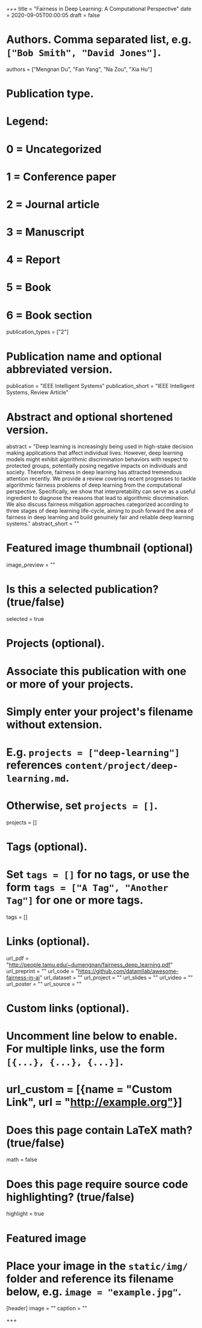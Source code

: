 +++
title = "Fairness in Deep Learning: A Computational Perspective"
date = 2020-09-05T00:00:05
draft = false

# Authors. Comma separated list, e.g. `["Bob Smith", "David Jones"]`.
authors = ["Mengnan Du", "Fan Yang", "Na Zou", "Xia Hu"]

# Publication type.
# Legend:
# 0 = Uncategorized
# 1 = Conference paper
# 2 = Journal article
# 3 = Manuscript
# 4 = Report
# 5 = Book
# 6 = Book section
publication_types = ["2"]

# Publication name and optional abbreviated version.
publication = "IEEE Intelligent Systems"
publication_short = "IEEE Intelligent Systems, Review Article"

# Abstract and optional shortened version.
abstract = "Deep learning is increasingly being used in high-stake decision making applications that affect individual lives. However, deep learning models might exhibit algorithmic discrimination behaviors with respect to protected groups, potentially posing negative impacts on individuals and society. Therefore, fairness in deep learning has attracted tremendous attention recently. We provide a review covering recent progresses to tackle algorithmic fairness problems of deep learning from the computational perspective. Specifically, we show that interpretability can serve as a useful ingredient to diagnose the reasons that lead to algorithmic discrimination. We also discuss fairness mitigation approaches categorized according to three stages of deep learning life-cycle, aiming to push forward the area of fairness in deep learning and build genuinely fair and reliable deep learning systems."
abstract_short = ""

# Featured image thumbnail (optional)
image_preview = ""

# Is this a selected publication? (true/false)
selected = true

# Projects (optional).
#   Associate this publication with one or more of your projects.
#   Simply enter your project's filename without extension.
#   E.g. `projects = ["deep-learning"]` references `content/project/deep-learning.md`.
#   Otherwise, set `projects = []`.
projects = []

# Tags (optional).
#   Set `tags = []` for no tags, or use the form `tags = ["A Tag", "Another Tag"]` for one or more tags.
tags = []

# Links (optional).
url_pdf = "http://people.tamu.edu/~dumengnan/fairness_deep_learning.pdf"
url_preprint = ""
url_code = "https://github.com/datamllab/awesome-fairness-in-ai"
url_dataset = ""
url_project = ""
url_slides = ""
url_video = ""
url_poster = ""
url_source = ""

# Custom links (optional).
#   Uncomment line below to enable. For multiple links, use the form `[{...}, {...}, {...}]`.
# url_custom = [{name = "Custom Link", url = "http://example.org"}]

# Does this page contain LaTeX math? (true/false)
math = false

# Does this page require source code highlighting? (true/false)
highlight = true

# Featured image
# Place your image in the `static/img/` folder and reference its filename below, e.g. `image = "example.jpg"`.
[header]
image = ""
caption = ""

+++
